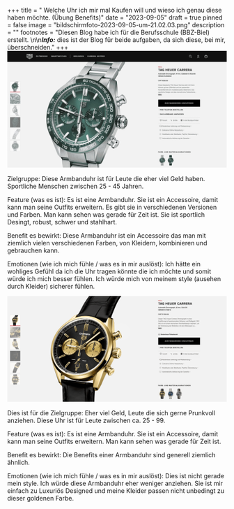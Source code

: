+++
title = " Welche Uhr ich mir mal Kaufen will und wieso ich genau diese haben möchte.   (Übung Benefits)"
date = "2023-09-05"
draft = true
pinned = false
image = "bildschirmfoto-2023-09-05-um-21.02.03.png"
description = ""
footnotes = "Diesen Blog habe ich für die Berufsschule (BBZ-Biel) erstellt. \n\n***Info:*** dies ist der Blog für beide aufgaben, da sich diese, bei mir, überschneiden."
+++
![](bildschirmfoto-2023-09-05-um-17.46.57-1-1-1-.jpg)

Zielgruppe: Diese Armbanduhr ist für Leute die eher viel Geld haben. Sportliche Menschen zwischen 25 - 45 Jahren.

Feature (was es ist): Es ist eine Armbanduhr. Sie ist ein Accessoire, damit kann man seine Outfits erweitern. Es gibt sie in verschiedenen Versionen und Farben. Man kann sehen was gerade für Zeit ist. Sie ist sportlich Desingt, robust, schwer und stahlhart.

Benefit es bewirkt: Diese Armbanduhr ist ein Accessoire das man mit ziemlich vielen verschiedenen Farben, von Kleidern, kombinieren und gebrauchen kann. 

Emotionen (wie ich mich fühle / was es in mir auslöst): Ich hätte ein wohliges Gefühl da ich die Uhr tragen könnte die ich möchte und somit würde ich mich besser fühlen. Ich würde mich von meinem style (ausehen durch Kleider) sicherer fühlen.

![](bildschirmfoto-2023-09-05-um-21.07.36-1-1-.png)

Dies ist für die Zielgruppe: Eher viel Geld, Leute die sich gerne Prunkvoll anziehen. Diese Uhr ist für Leute zwischen ca. 25 - 99.

Feature (was es ist): Es ist eine Armbanduhr. Sie ist ein Accessoire, damit kann man seine Outfits erweitern.  Man kann sehen was gerade für Zeit ist.

Benefit es bewirkt: Die Benefits einer Armbanduhr sind generell ziemlich ähnlich.

Emotionen (wie ich mich fühle / was es in mir auslöst): Dies ist nicht gerade mein style. Ich würde diese Armbanduhr eher weniger anziehen. Sie ist mir einfach zu Luxuriös Designed und meine Kleider passen nicht unbedingt zu dieser goldenen Farbe.